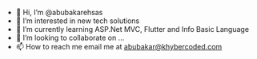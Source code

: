 - 👋 Hi, I’m @abubakarehsas
- 👀 I’m interested in new tech solutions
- 🌱 I’m currently learning ASP.Net MVC, Flutter and Info Basic Language
- 💞️ I’m looking to collaborate on ...
- 📫 How to reach me email me at abubakar@khybercoded.com 

<!---
abubakarehsas/abubakarehsas is a ✨ special ✨ repository because its `README.md` (this file) appears on your GitHub profile.
You can click the Preview link to take a look at your changes.
--->
